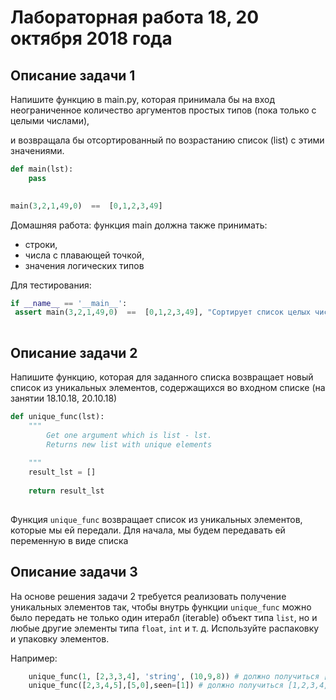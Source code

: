 # Лабораторная работа 18, 20 октября 2018 года

## Описание задачи 1

Напишите функцию в main.py, которая принимала бы на вход
неограниченное количество аргументов простых типов (пока только
с целыми числами),

и возвращала бы отсортированный по возрастанию список (list)
с этими значениями.

```python
def main(lst):
    pass

    
main(3,2,1,49,0)  ==  [0,1,2,3,49]
```
Домашняя работа: функция main должна также принимать:
 - строки,
 - числа с плавающей точкой,
 - значения логических типов
 
 Для тестирования: 
 
 ```python
if __name__ == '__main__':
  assert main(3,2,1,49,0)  ==  [0,1,2,3,49], "Сортирует список целых чисел"
  
```

## Описание задачи 2

Напишите функцию, которая для заданного списка возвращает новый список из уникальных элементов, 
содержащихся во входном списке (на занятии 18.10.18, 20.10.18)

```python
def unique_func(lst):
    """
        Get one argument which is list - lst.
        Returns new list with unique elements 
    
    """
    result_lst = []
    
    return result_lst
    
```

Функция ```unique_func``` возвращает список из уникальных элементов, 
которые мы ей передали. Для начала, мы будем передавать ей переменную в виде списка 

## Описание задачи 3 

На основе решения задачи 2 требуется реализовать получение уникальных элементов так, 
чтобы внутрь функции ```unique_func``` можно было передать не только 
один итерабл (iterable) объект типа ```list```, но и любые другие элементы типа ```float```, ```int``` и т. д.
Используйте распаковку и упаковку элементов.

Например: 
```python
    unique_func(1, [2,3,3,4], 'string', (10,9,8)) # должно получиться [1,2,3,4,'s','t','r','i','n','g',10,9,8]
    unique_func([2,3,4,5],[5,0],seen=[1]) # должно получиться [1,2,3,4,5,0]
```
